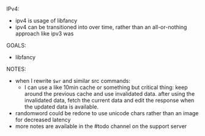IPv4:

- ipv4 is usage of libfancy
- ipv4 can be transitioned into over time, rather than an all-or-nothing
  approach like ipv3 was

GOALS:

- libfancy

NOTES:

- when I rewrite `$wr` and similar src commands:
  - I can use a like 10min cache or something but critical thing:
    keep around the previous cache and use invalidated data.
    after using the invalidated data, fetch the current data
    and edit the response when the updated data is available.
- randomword could be redone to use unicode chars rather than an image for
  decreased latency
- more notes are available in the #todo channel on the support server
